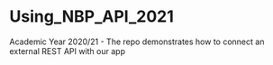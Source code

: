 # Using_NBP_API_2021
Academic Year 2020/21 - The repo demonstrates how to connect an external REST API with our app
